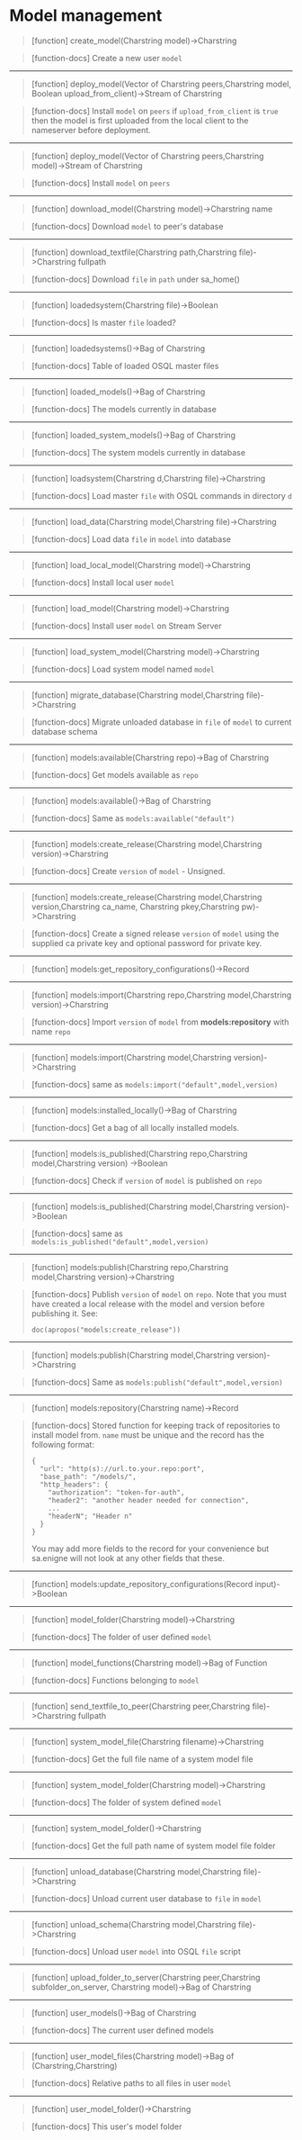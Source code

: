 # Model management

> [function]
> create_model(Charstring model)->Charstring

> [function-docs]
> Create a new user `model` 



___

> [function]
> deploy_model(Vector of Charstring peers,Charstring model,
            Boolean upload_from_client)->Stream of Charstring

> [function-docs]
> Install `model` on `peers` if `upload_from_client` is `true` then 
>   the model is first uploaded from the local client to the nameserver before deployment.



___

> [function]
> deploy_model(Vector of Charstring peers,Charstring model)->Stream of Charstring

> [function-docs]
> Install `model` on `peers` 



___

> [function]
> download_model(Charstring model)->Charstring name

> [function-docs]
> Download `model` to peer's database 



___

> [function]
> download_textfile(Charstring path,Charstring file)->Charstring fullpath

> [function-docs]
> Download `file` in `path` under sa_home() 



___

> [function]
> loadedsystem(Charstring file)->Boolean

> [function-docs]
> Is master `file` loaded? 



___

> [function]
> loadedsystems()->Bag of Charstring

> [function-docs]
> Table of loaded OSQL master files 



___

> [function]
> loaded_models()->Bag of Charstring

> [function-docs]
> The models currently in database 



___

> [function]
> loaded_system_models()->Bag of Charstring

> [function-docs]
> The system models currently in database 



___

> [function]
> loadsystem(Charstring d,Charstring file)->Charstring

> [function-docs]
> Load master `file` with OSQL commands in directory `d` 



___

> [function]
> load_data(Charstring model,Charstring file)->Charstring

> [function-docs]
> Load data `file` in `model` into database 



___

> [function]
> load_local_model(Charstring model)->Charstring

> [function-docs]
> Install local user `model` 



___

> [function]
> load_model(Charstring model)->Charstring

> [function-docs]
> Install user `model` on Stream Server 



___

> [function]
> load_system_model(Charstring model)->Charstring

> [function-docs]
> Load system model named `model` 



___

> [function]
> migrate_database(Charstring model,Charstring file)->Charstring

> [function-docs]
> Migrate unloaded database in `file` of `model`
>      to current database schema 



___

> [function]
> models:available(Charstring repo)->Bag of Charstring

> [function-docs]
> Get models available as `repo` 



___

> [function]
> models:available()->Bag of Charstring

> [function-docs]
> Same as `models:available("default")` 



___

> [function]
> models:create_release(Charstring model,Charstring version)->Charstring

> [function-docs]
> Create `version` of `model` - Unsigned.



___

> [function]
> models:create_release(Charstring model,Charstring version,Charstring ca_name,
                     Charstring pkey,Charstring pw)->Charstring

> [function-docs]
> Create a signed release `version` of `model` using the supplied ca private
> key and optional password for private key. 



___

> [function]
> models:get_repository_configurations()->Record



___

> [function]
> models:import(Charstring repo,Charstring model,Charstring version)->Charstring

> [function-docs]
> Import `version` of `model` from **models:repository** with name `repo` 



___

> [function]
> models:import(Charstring model,Charstring version)->Charstring

> [function-docs]
> same as `models:import("default",model,version)` 



___

> [function]
> models:installed_locally()->Bag of Charstring

> [function-docs]
> Get a bag of all locally installed models. 



___

> [function]
> models:is_published(Charstring repo,Charstring model,Charstring version)
                   ->Boolean

> [function-docs]
> Check if `version` of `model` is published on `repo` 



___

> [function]
> models:is_published(Charstring model,Charstring version)->Boolean

> [function-docs]
> same as `models:is_published("default",model,version)` 



___

> [function]
> models:publish(Charstring repo,Charstring model,Charstring version)->Charstring

> [function-docs]
> Publish `version` of `model` on `repo`. Note that you must
> have created a local release with the model and version before
> publishing it. See:
> 
> ```LIVE
> doc(apropos("models:create_release"))
> ```
> 



___

> [function]
> models:publish(Charstring model,Charstring version)->Charstring

> [function-docs]
> Same as `models:publish("default",model,version)` 



___

> [function]
> models:repository(Charstring name)->Record

> [function-docs]
> Stored function for keeping track of repositories to install
> model from. `name` must be unique and the record has the following
> format:
> ```
> {
>   "url": "http(s)://url.to.your.repo:port",
>   "base_path": "/models/",
>   "http_headers": {
>     "authorization": "token-for-auth",
>     "header2": "another header needed for connection",
>     ...
>     "headerN"; "Header n"
>   }
> }
> ```
> 
> You may add more fields to the record for your convenience but sa.enigne
> will not look at any other fields that these.
> 



___

> [function]
> models:update_repository_configurations(Record input)->Boolean



___

> [function]
> model_folder(Charstring model)->Charstring

> [function-docs]
> The folder of user defined `model` 



___

> [function]
> model_functions(Charstring model)->Bag of Function

> [function-docs]
> Functions belonging to `model` 



___

> [function]
> send_textfile_to_peer(Charstring peer,Charstring file)->Charstring fullpath



___

> [function]
> system_model_file(Charstring filename)->Charstring

> [function-docs]
> Get the full file name of a system model file 



___

> [function]
> system_model_folder(Charstring model)->Charstring

> [function-docs]
> The folder of system defined `model` 



___

> [function]
> system_model_folder()->Charstring

> [function-docs]
> Get the full path name of system model file folder 



___

> [function]
> unload_database(Charstring model,Charstring file)->Charstring

> [function-docs]
> Unload current user database to `file` in `model` 



___

> [function]
> unload_schema(Charstring model,Charstring file)->Charstring

> [function-docs]
> Unload user `model` into OSQL `file` script 



___

> [function]
> upload_folder_to_server(Charstring peer,Charstring subfolder_on_server,
                       Charstring model)->Bag of Charstring



___

> [function]
> user_models()->Bag of Charstring

> [function-docs]
> The current user defined models 



___

> [function]
> user_model_files(Charstring model)->Bag of (Charstring,Charstring)

> [function-docs]
> Relative paths to all files in user `model` 



___

> [function]
> user_model_folder()->Charstring

> [function-docs]
> This user's model folder 


